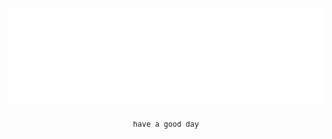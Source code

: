 <div align="center">

[![laying](/resource/me.svg)](https://vladde.net/)

<samp><sub>have a good day</sub></samp>

</div>
